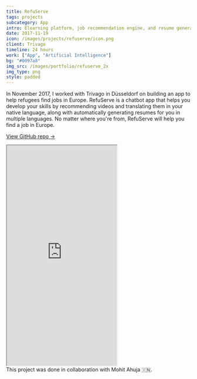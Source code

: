 ```yaml
---
title: RefuServe
tags: projects
subcategory: App
intro: Elearning platform, job recommendation engine, and resume generator chatbot for Trivago in 24 hours.
date: 2017-11-19
icon: /images/projects/refuserve/icon.png
client: Trivago
timeline: 24 hours
work: ["App", "Artificial Intelligence"]
bg: "#0097a8"
img_src: /images/portfolio/refuserve_2x
img_type: png
style: padded
---
```


In November 2017, I worked with Trivago in Düsseldorf on building an app to help refugees find jobs in Europe. RefuServe is a chatbot app that helps you develop your skills by recommending videos and translating them in your native language, along with automatically generating resumes for you in multiple languages. No matter where you're from, RefuServe will help you find a job in Europe.

[View GitHub repo &rarr;](https://github.com/AnandChowdhary/refuserve)

<div class="three-images">
  <div><img alt="" src="/images/projects/refuserve/1.png"></div>
  <div><img alt="" src="/images/projects/refuserve/2.png"></div>
  <div><img alt="" src="/images/projects/refuserve/3.png"></div>
</div>
<div class="two-images shadow">
  <div><img alt="" src="/images/projects/refuserve/slide1.jpeg"></div>
  <div><img alt="" src="/images/projects/refuserve/slide2.jpeg"></div>
</div>

<iframe class="video-embed" height="600" src="https://www.youtube.com/embed/K-2cs4cFhCk?controls=0&modestbranding=1"> </iframe>

<footer>This project was done in collaboration with Mohit Ahuja 🇮🇳.</footer>